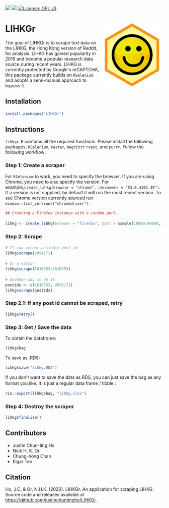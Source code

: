 ![](https://www.r-pkg.org/badges/version-last-release/LIHKGr)
![](https://cranlogs.r-pkg.org/badges/grand-total/LIHKGr)
[![License: GPL v3](https://img.shields.io/badge/License-GPLv3-blue.svg)](https://www.gnu.org/licenses/gpl-3.0)






# LIHKGr <img src="man/figures/lihkgr.png" align="right" height="200" />
The goal of LIHKGr is to scrape text data on the LIHKG, the Hong Kong version of Reddit, for analysis. LIHKG has gained popularity in 2016 and become a popular research data source during recent years. LIHKG is currently protected by Google's reCAPTCHA, this package currently builds on `RSelenium` and adopts a semi-manual approach to bypass it.

## Installation
```r
install.packages("LIHKGr")
```

## Instructions
`lihkgr.R` contains all the required functions. Please install the following packages: `RSelenium`, `raster`, `magrittr` `rvest`, and `purrr`. Follow the following workflow:

### Step 1: Create a scraper
For `RSelenium` to work, you need to specify the browser. If you are using Chrome, you need to also specify the version. For example,`create_lihkg(browser = "chrome", chromever = "83.0.4103.39")`. If a version is not supplied, by default it will run the most recent version. To see Chrome version currently sourced run `binman::list_versions("chromedriver")`.

```r
## Creating a Firefox instance with a random port.

lihkg <- create_lihkg(browser = "firefox", port = sample(10000:60000, 1), verbose = FALSE)
```

### Step 2: Scrape

```r
# It can accept a single post id
lihkg$scrape(2091171)

# Or a vector
lihkg$scrape(1610753:1610755)

# Another way to do it
postids <- c(1610753, 2091171)
lihkg$scrape(postids)
```

### Step 2.1: If any post id cannot be scraped, retry

```r
lihkg$retry()
```

### Step 3: Get / Save the data

To obtain the dataframe:
```r
lihkg$bag
```

To save as .RDS:
```r
lihkg$save("lihkg.RDS")
```
If you don't want to save the data as RDS, you can just save the bag as any format you like. It is just a regular data frame / tibble：
```r
rio::export(lihkg$bag, "lihkg.xlsx")
```

### Step 4: Destroy the scraper

```r
lihkg$finalize()
```

## Contributors

* Justin Chun-ting Ho
* Nick H. K. Or
* Chung-hong Chan
* Elgar Teo

## Citation
Ho, J.C. & Or, N.H.K. (2020). LIHKGr. An application for scraping LIHKG. Source code and releases available at https://github.com/justinchuntingho/LIHKGr.
